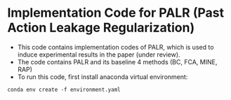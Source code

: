 # Implementation Code for PALR (Past Action Leakage Regularization) 

- This code contains implementation codes of PALR, which is used to induce experimental results in the paper (under review).
- The code contains PALR and its baseline 4 methods (BC, FCA, MINE, RAP)
- To run this code, first install anaconda virtual environment:
```
conda env create -f environment.yaml
```

